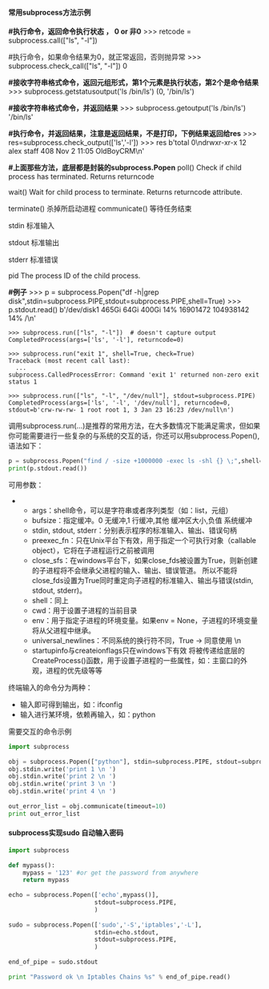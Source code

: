 #### 常用subprocess方法示例

**#执行命令，返回命令执行状态 ， 0 or 非0**
\>>> retcode = subprocess.call(["ls", "-l"])

\#执行命令，如果命令结果为0，就正常返回，否则抛异常
\>>> subprocess.check_call(["ls", "-l"])
0

**#接收字符串格式命令，返回元组形式，第1个元素是执行状态，第2个是命令结果**
\>>> subprocess.getstatusoutput('ls /bin/ls')
(0, '/bin/ls')

**#接收字符串格式命令，并返回结果**
\>>> subprocess.getoutput('ls /bin/ls')
'/bin/ls'

**#执行命令，并返回结果，注意是返回结果，不是打印，下例结果返回给res**
\>>> res=subprocess.check_output(['ls','-l'])
\>>> res
b'total 0\ndrwxr-xr-x 12 alex staff 408 Nov 2 11:05 OldBoyCRM\n'

**#上面那些方法，底层都是封装的subprocess.Popen**
poll()
Check if child process has terminated. Returns returncode

wait()
Wait for child process to terminate. Returns returncode attribute.


terminate() 杀掉所启动进程
communicate() 等待任务结束

stdin 标准输入

stdout 标准输出

stderr 标准错误

pid
The process ID of the child process.

**#例子**
\>>> p = subprocess.Popen("df -h|grep disk",stdin=subprocess.PIPE,stdout=subprocess.PIPE,shell=True)
\>>> p.stdout.read()
b'/dev/disk1 465Gi 64Gi 400Gi 14% 16901472 104938142 14% /\n'

```
>>> subprocess.run(["ls", "-l"])  # doesn't capture output
CompletedProcess(args=['ls', '-l'], returncode=0)
 
>>> subprocess.run("exit 1", shell=True, check=True)
Traceback (most recent call last):
  ...
subprocess.CalledProcessError: Command 'exit 1' returned non-zero exit status 1
 
>>> subprocess.run(["ls", "-l", "/dev/null"], stdout=subprocess.PIPE)
CompletedProcess(args=['ls', '-l', '/dev/null'], returncode=0,
stdout=b'crw-rw-rw- 1 root root 1, 3 Jan 23 16:23 /dev/null\n')
```

调用subprocess.run(...)是推荐的常用方法，在大多数情况下能满足需求，但如果你可能需要进行一些复杂的与系统的交互的话，你还可以用subprocess.Popen(),语法如下：

```python
p = subprocess.Popen("find / -size +1000000 -exec ls -shl {} \;",shell=True,stdout=subprocess.PIPE)
print(p.stdout.read())
```

可用参数：

-   -   args：shell命令，可以是字符串或者序列类型（如：list，元组）
    -   bufsize：指定缓冲。0 无缓冲,1 行缓冲,其他 缓冲区大小,负值 系统缓冲
    -   stdin, stdout, stderr：分别表示程序的标准输入、输出、错误句柄
    -   preexec_fn：只在Unix平台下有效，用于指定一个可执行对象（callable object），它将在子进程运行之前被调用
    -   close_sfs：在windows平台下，如果close_fds被设置为True，则新创建的子进程将不会继承父进程的输入、输出、错误管道。
        所以不能将close_fds设置为True同时重定向子进程的标准输入、输出与错误(stdin, stdout, stderr)。
    -   shell：同上
    -   cwd：用于设置子进程的当前目录
    -   env：用于指定子进程的环境变量。如果env = None，子进程的环境变量将从父进程中继承。
    -   universal_newlines：不同系统的换行符不同，True -> 同意使用 \n
    -   startupinfo与createionflags只在windows下有效
        将被传递给底层的CreateProcess()函数，用于设置子进程的一些属性，如：主窗口的外观，进程的优先级等等

终端输入的命令分为两种：

-   输入即可得到输出，如：ifconfig
-   输入进行某环境，依赖再输入，如：python

需要交互的命令示例

```python
import subprocess
 
obj = subprocess.Popen(["python"], stdin=subprocess.PIPE, stdout=subprocess.PIPE, stderr=subprocess.PIPE)
obj.stdin.write('print 1 \n ')
obj.stdin.write('print 2 \n ')
obj.stdin.write('print 3 \n ')
obj.stdin.write('print 4 \n ')
 
out_error_list = obj.communicate(timeout=10)
print out_error_list
```

#### subprocess实现sudo 自动输入密码

```python
import subprocess
 
def mypass():
    mypass = '123' #or get the password from anywhere
    return mypass
 
echo = subprocess.Popen(['echo',mypass()],
                        stdout=subprocess.PIPE,
                        )
 
sudo = subprocess.Popen(['sudo','-S','iptables','-L'],
                        stdin=echo.stdout,
                        stdout=subprocess.PIPE,
                        )
 
end_of_pipe = sudo.stdout
 
print "Password ok \n Iptables Chains %s" % end_of_pipe.read()
```

